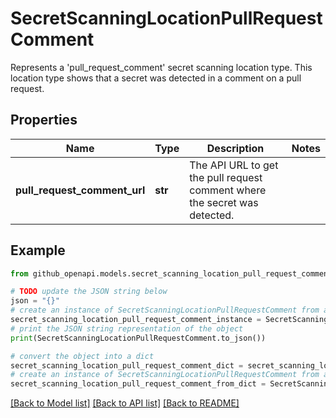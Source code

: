 # SecretScanningLocationPullRequestComment

Represents a 'pull_request_comment' secret scanning location type. This location type shows that a secret was detected in a comment on a pull request.

## Properties

Name | Type | Description | Notes
------------ | ------------- | ------------- | -------------
**pull_request_comment_url** | **str** | The API URL to get the pull request comment where the secret was detected. | 

## Example

```python
from github_openapi.models.secret_scanning_location_pull_request_comment import SecretScanningLocationPullRequestComment

# TODO update the JSON string below
json = "{}"
# create an instance of SecretScanningLocationPullRequestComment from a JSON string
secret_scanning_location_pull_request_comment_instance = SecretScanningLocationPullRequestComment.from_json(json)
# print the JSON string representation of the object
print(SecretScanningLocationPullRequestComment.to_json())

# convert the object into a dict
secret_scanning_location_pull_request_comment_dict = secret_scanning_location_pull_request_comment_instance.to_dict()
# create an instance of SecretScanningLocationPullRequestComment from a dict
secret_scanning_location_pull_request_comment_from_dict = SecretScanningLocationPullRequestComment.from_dict(secret_scanning_location_pull_request_comment_dict)
```
[[Back to Model list]](../README.md#documentation-for-models) [[Back to API list]](../README.md#documentation-for-api-endpoints) [[Back to README]](../README.md)


